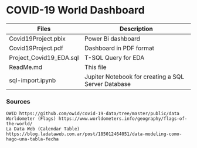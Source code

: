 # COVID-19 World Dashboard

| Files | Description |
| --- | ----------- |
| Covid19Project.pbix | Power Bi dashboard |  
| Covid19Project.pdf | Dashboard in PDF format |  
| Project_Covid19_EDA.sql | T-SQL Query for EDA |
| ReadMe.md | This file |
| sql-import.ipynb | Jupiter Notebook for creating a SQL Server Database |

### Sources  
    OWID https://github.com/owid/covid-19-data/tree/master/public/data  
    Worldometer (Flags) https://www.worldometers.info/geography/flags-of-the-world/  
    La Data Web (Calendar Table) https://blog.ladataweb.com.ar/post/185012464051/data-modeling-como-hago-una-tabla-fecha
